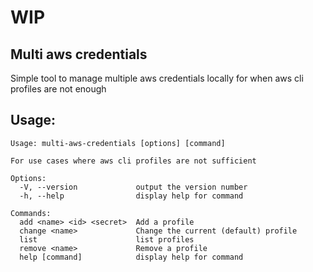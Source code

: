 # WIP

## Multi aws credentials

Simple tool to manage multiple aws credentials locally for when aws cli profiles are not enough

## Usage:

```
Usage: multi-aws-credentials [options] [command]

For use cases where aws cli profiles are not sufficient

Options:
  -V, --version             output the version number
  -h, --help                display help for command

Commands:
  add <name> <id> <secret>  Add a profile
  change <name>             Change the current (default) profile
  list                      list profiles
  remove <name>             Remove a profile
  help [command]            display help for command
```
